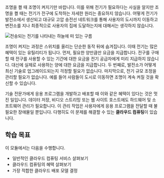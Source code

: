 조명을 켤 때 조명이 켜지기만 바랍니다. 이를 위해 전기가 필요하다는 사실을 알지만 조명을 켤 때는 전기가 전구에 도착하는 자세한 원리는 중요하지 않습니다. 어떻게 전기가 발전소에서 생산되고 대규모 고압 송전선 네트워크를 통해 사용자의 도시까지 이동하고 변전소를 지나 최종적으로 사용자의 집에 도달하는지에 대해서는 생각하지 않습니다.

![전송되는 전기를 나타내는 하늘에 떠 있는 구름](../media/1-heading.png)

조명이 켜지는 과정은 스위치를 올리는 단순한 동작 뒤에 숨겨집니다. 이때 전기는 많은 혜택이 있는 유틸리티가 됩니다. 먼저, 필요한 양만큼만 요금을 지급합니다. 전구를 구매할 때 전구를 사용할 수 있는 기간에 대한 요금을 전기 공급자에게 미리 지급하지 않습니다. 대신에 실제로 사용하는 양에 대한 요금을 지급합니다. 두 번째로, 발전소가 어떻게 최신 기술로 업그레이드되는지 걱정할 필요가 없습니다. 마지막으로, 전기 규모 조정을 관리할 필요가 없습니다. 예를 들어 사람들이 도시로 이동하면 조명이 계속 켜질 것을 확신할 수 있습니다.

기술 전문가에게 응용 프로그램을 개발하고 배포할 때 이와 같은 혜택이 있다는 것은 멋진 일입니다. 데이터 저장, 비디오 스트리밍 또는 웹 사이트 호스트에도 하드웨어 및 소프트웨어 관리가 필요합니다. 이 관리 작업은 사용자에게 응용 프로그램을 전달할 때 불필요한 장애물일 뿐입니다. 다행히도 이 문제를 해결할 수 있는 **클라우드 컴퓨팅**이 있습니다.

## <a name="learning-objectives"></a>학습 목표

이 모듈에서는 다음을 수행합니다.

- 일반적인 클라우드 컴퓨팅 서비스 살펴보기
- 클라우드 컴퓨팅의 혜택 살펴보기
- 가장 적합한 클라우드 배포 모델 결정
